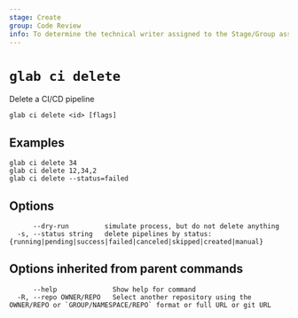 ```yaml
---
stage: Create
group: Code Review
info: To determine the technical writer assigned to the Stage/Group associated with this page, see https://about.gitlab.com/handbook/product/ux/technical-writing/#assignments
---
```


<!--
This documentation is auto generated by a script.
Please do not edit this file directly. Run `make gen-docs` instead.
-->

# `glab ci delete`

Delete a CI/CD pipeline

```plaintext
glab ci delete <id> [flags]
```

## Examples

```plaintext
glab ci delete 34
glab ci delete 12,34,2
glab ci delete --status=failed

```

## Options

```plaintext
      --dry-run         simulate process, but do not delete anything
  -s, --status string   delete pipelines by status: {running|pending|success|failed|canceled|skipped|created|manual}
```

## Options inherited from parent commands

```plaintext
      --help              Show help for command
  -R, --repo OWNER/REPO   Select another repository using the OWNER/REPO or `GROUP/NAMESPACE/REPO` format or full URL or git URL
```
